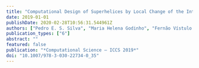 ```yaml
---
title: "Computational Design of Superhelices by Local Change of the Intrinsic Curvature"
date: 2019-01-01
publishDate: 2020-02-28T10:56:31.544961Z
authors: ["Pedro E. S. Silva", "Maria Helena Godinho", "Fernão Vístulo de Abreu"]
publication_types: ["6"]
abstract: ""
featured: false
publication: "*Computational Science – ICCS 2019*"
doi: "10.1007/978-3-030-22734-0_35"
---
```


